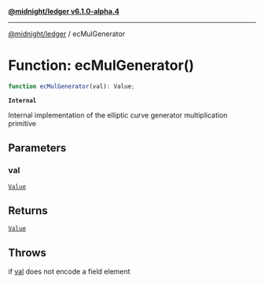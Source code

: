[**@midnight/ledger v6.1.0-alpha.4**](../README.md)

***

[@midnight/ledger](../globals.md) / ecMulGenerator

# Function: ecMulGenerator()

```ts
function ecMulGenerator(val): Value;
```

**`Internal`**

Internal implementation of the elliptic curve generator multiplication
primitive

## Parameters

### val

[`Value`](../type-aliases/Value.md)

## Returns

[`Value`](../type-aliases/Value.md)

## Throws

if [val](#ecmulgenerator) does not encode a field element
